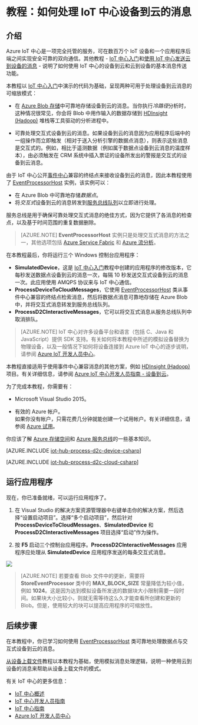 <properties
	pageTitle="处理 IoT 中心设备到云的消息 | Azure"
	description="遵照本教程了解处理 IoT 中心设备到云消息的有用模式。"
	services="iot-hub"
	documentationCenter=".net"
	authors="dominicbetts"
	manager="timlt"
	editor=""/>

<tags
     ms.service="iot-hub"
     ms.date="02/03/2016"
     wacn.date="05/05/2016"/>

# 教程：如何处理 IoT 中心设备到云的消息

## 介绍

Azure IoT 中心是一项完全托管的服务，可在数百万个 IoT 设备和一个应用程序后端之间实现安全可靠的双向通信。其他教程 - [IoT 中心入门]和[使用 IoT 中心发送云到设备的消息] - 说明了如何使用 IoT 中心的设备到云和云到设备的基本消息传送功能。

本教程以 [IoT 中心入门]中演示的代码为基础，呈现两种可用于处理设备到云消息的可缩放模式：

- 在 [Azure Blob 存储]中可靠地存储设备到云的消息。当你执行*冷路径*分析时，这种情况很常见，你会将 Blob 中用作输入的数据存储到 [HDInsight (Hadoop)] 堆栈等工具驱动的分析进程中。

- 可靠处理交互式设备到云的消息。如果设备到云的消息因为应用程序后端中的一组操作而立即触发（相对于送入分析引擎的数据点消息），则表示这些消息是交互式的。例如，相比于遥测数据（例如属于数据点设备到云消息的温度样本），由必须触发在 CRM 系统中插入票证的设备所发出的警报是交互式的设备到云消息。

由于 IoT 中心公开[事件中心][lnk-event-hubs]兼容的终结点来接收设备到云的消息，因此本教程使用了 [EventProcessorHost] 实例，该实例可以：

* 在 Azure Blob 中可靠地存储*数据点*。
* 将*交互式*设备到云的消息转发到[服务总线队列]以立即进行处理。

服务总线是用于确保可靠处理交互式消息的绝佳方式，因为它提供了各消息的检查点，以及基于时间范围的重复数据删除。

> [AZURE.NOTE] **EventProcessorHost** 实例只是处理交互式消息的方法之一，其他选项包括 [Azure Service Fabric][lnk-service-fabric] 和 [Azure 流分析][lnk-stream-analytics]。

在本教程最后，你将运行三个 Windows 控制台应用程序：

* **SimulatedDevice**，这是 [IoT 中心入门]教程中创建的应用程序的修改版本，它每秒发送数据点设备到云的消息一次，每隔 10 秒发送交互式设备到云的消息一次。此应用使用 AMQPS 协议来与 IoT 中心通信。
* **ProcessDeviceToCloudMessages**，它使用 [EventProcessorHost] 类从事件中心兼容的终结点检索消息，然后将数据点消息可靠地存储在 Azure Blob 中，并将交互式消息转发到服务总线队列。
* **ProcessD2CInteractiveMessages**，它可以将交互式消息从服务总线队列中取消排队。

> [AZURE.NOTE] IoT 中心对许多设备平台和语言（包括 C、Java 和 JavaScript）提供 SDK 支持。有关如何将本教程中所述的模拟设备替换为物理设备，以及一般情况下如何将设备连接到 Azure IoT 中心的逐步说明，请参阅 [Azure IoT 开发人员中心]。

本教程直接适用于使用事件中心兼容消息的其他方案，例如 [HDInsight (Hadoop)] 项目。有关详细信息，请参阅 [Azure IoT 中心开发人员指南 - 设备到云]。

为了完成本教程，你需要有：

+ Microsoft Visual Studio 2015。

+ 有效的 Azure 帐户。<br/>如果你没有帐户，只需花费几分钟就能创建一个试用帐户。有关详细信息，请参阅 [Azure 试用](/pricing/1rmb-trial)。

你应该了解 [Azure 存储空间]和 [Azure 服务总线]的一些基本知识。


[AZURE.INCLUDE [iot-hub-process-d2c-device-csharp](../includes/iot-hub-process-d2c-device-csharp.md)]


[AZURE.INCLUDE [iot-hub-process-d2c-cloud-csharp](../includes/iot-hub-process-d2c-cloud-csharp.md)]

## 运行应用程序

现在，你已准备就绪，可以运行应用程序了。

1.	在 Visual Studio 的解决方案资源管理器中右键单击你的解决方案，然后选择“设置启动项目”。选择“多个启动项目”，然后针对 **ProcessDeviceToCloudMessages**、**SimulatedDevice** 和 **ProcessD2CInteractiveMessages** 项目选择“启动”作为操作。

2.	按 **F5** 启动三个控制台应用程序。**ProcessD2CInteractiveMessages** 应用程序应处理从 **SimulatedDevice** 应用程序发送的每条交互式消息。

  ![][50]

> [AZURE.NOTE] 若要查看 Blob 文件中的更新，需要将 **StoreEventProcessor** 类中的 **MAX\_BLOCK\_SIZE** 常量降低为较小值，例如 **1024**。这是因为达到模拟设备所发送的数据块大小限制需要一段时间。如果块大小比较小，则就无需等待这么久才能查看所创建和更新的 Blob。但是，使用较大的块可以提高应用程序的可缩放性。

## 后续步骤

在本教程中，你已学习如何使用 [EventProcessorHost] 类可靠地处理数据点与交互式设备到云的消息。

[从设备上载文件]教程以本教程为基础，使用模拟消息处理逻辑，说明一种使用云到设备的消息来帮助从设备上载文件的模式。

有关 IoT 中心的更多信息：

* [IoT 中心概述]
* [IoT 中心开发人员指南]
* [IoT 中心指南]
* [Azure IoT 开发人员中心]

<!-- Images. -->
[50]: ./media/iot-hub-csharp-csharp-process-d2c/run1.png


<!-- Links -->

[Azure Blob 存储]: /documentation/articles/storage-dotnet-how-to-use-blobs/

[HDInsight (Hadoop)]: /documentation/services/hdinsight/
[服务总线队列]: /documentation/articles/service-bus-dotnet-how-to-use-queues/
[EventProcessorHost]: http://msdn.microsoft.com/zh-cn/library/azure/microsoft.servicebus.messaging.eventprocessorhost(v=azure.95).aspx



[Azure IoT 中心开发人员指南 - 设备到云]: /documentation/articles/iot-hub-devguide/#d2c

[Azure 存储空间]: /documentation/services/storage/
[Azure 服务总线]: /documentation/services/service-bus/



[使用 IoT 中心发送云到设备的消息]: /documentation/articles/iot-hub-csharp-csharp-c2d
[从设备上载文件]: /documentation/articles/iot-hub-csharp-csharp-file-upload

[IoT 中心概述]: /documentation/articles/iot-hub-what-is-iot-hub
[IoT 中心指南]: /documentation/articles/iot-hub-guidance
[IoT 中心开发人员指南]: /documentation/articles/iot-hub-devguide
[IoT 中心入门]: /documentation/articles/iot-hub-csharp-csharp-getstarted
[Supported devices]: /documentation/articles/iot-hub-tested-configurations
[Azure IoT 开发人员中心]: /develop/iot
[lnk-service-fabric]: https://azure.microsoft.com/documentation/services/service-fabric/
[lnk-stream-analytics]: https://azure.microsoft.com/documentation/services/stream-analytics/
[lnk-event-hubs]: https://azure.microsoft.com/documentation/services/event-hubs/
<!---HONumber=Mooncake_0425_2016-->